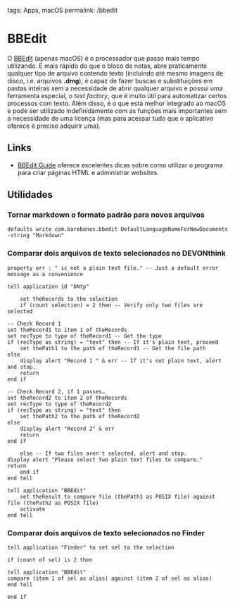 tags: Apps, macOS
permalink: /bbedit

# BBEdit
<script src="prism.js"></script>


O [BBEdit](https://www.barebones.com/products/bbedit/) (apenas macOS) é o processador que passo mais tempo utilizando. É mais rápido do que o bloco de notas, abre praticamente qualquer tipo de arquivo contendo texto (incluindo até mesmo imagens de disco, i.e. arquivos **.dmg**), é capaz de fazer buscas e substituições em pastas inteiras sem a necessidade de abrir qualquer arquivo e possui uma ferramenta especial, o *text factory*, que é muito útil para automatizar certos processos com texto. Além disso, é o que está melhor integrado ao macOS e pode ser utilizado indefinidamente com as funções mais importantes sem a necessidade de uma licença (mas para acessar tudo que o aplicativo oferece é preciso adquirir uma).

## Links

- [BBEdit Guide](https://bbedit-guide.netlify.app/index.html) oferece excelentes dicas sobre como utilizar o programa para criar páginas HTML e administrar websites.


## Utilidades

### Tornar markdown o formato padrão para novos arquivos

```language-bash
defaults write com.barebones.bbedit DefaultLanguageNameForNewDocuments -string "Markdown"
```


### Comparar dois arquivos de texto selecionados no DEVONthink

```language-applescript
property err : " is not a plain text file." -- Just a default error message as a convenience

tell application id "DNtp"

	set theRecords to the selection
	if (count selection) = 2 then -- Verify only two files are selected

-- Check Record 1
set theRecord1 to item 1 of theRecords
set recType to type of theRecord1 -- Get the type
if (recType as string) = "text" then -- If it's plain text, proceed
	set thePath1 to the path of theRecord1 -- Get the file path
else
	display alert "Record 1 " & err -- If it's not plain text, alert and stop.
	return
end if

-- Check Record 2, if 1 passes…
set theRecord2 to item 2 of theRecords
set recType to type of theRecord2
if (recType as string) = "text" then
	set thePath2 to the path of theRecord2
else
	display alert "Record 2" & err
	return
end if

	else -- If two files aren't selected, alert and stop.
display alert "Please select two plain text files to compare."
return
	end if
end tell

tell application "BBEdit"
	set theResult to compare file (thePath1 as POSIX file) against file (thePath2 as POSIX file)
	activate
end tell

```


### Comparar dois arquivos de texto selecionados no Finder

```language-applescript
tell application "Finder" to set sel to the selection

if (count of sel) is 2 then

tell application "BBEdit"
compare (item 1 of sel as alias) against (item 2 of sel as alias)
end tell

end if
```

